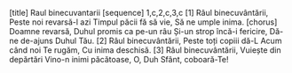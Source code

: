 [title] Raul binecuvantarii
[sequence] 1,c,2,c,3,c
[1]
Râul binecuvântării,
Peste noi revarsă-l azi
Timpul păcii fă să vie,
Să ne umple inima.
[chorus]
Doamne revarsă,
Duhul promis ca pe-un râu
Și-un strop încă-i fericire,
Dă-ne de-ajuns Duhul Tău.
[2]
Râul binecuvântării,
Peste toți copiii dă-L
Acum când noi Te rugăm,
Cu inima deschisă.
[3]
Râul binecuvântării,
Vuiește din depărtări
Vino-n inimi păcătoase,
O, Duh Sfânt, coboară-Te!

